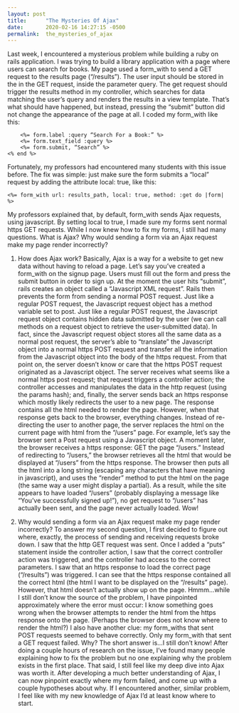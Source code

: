 ```yaml
---
layout: post
title:      "The Mysteries Of Ajax"
date:       2020-02-16 14:27:15 -0500
permalink:  the_mysteries_of_ajax
---
```




Last week, I encountered a mysterious problem while building a ruby on rails application. I was trying to build a library application with a page where users can search for books. My page used a form_with to send a GET request to the results page (“/results”). The user input should be stored in the in the GET request, inside the parameter query. The get request should trigger the results method in my controller, which searches for data matching the user’s query and renders the results in a view template. That’s what should have happened, but instead, pressing the “submit” button did not change the appearance of the page at all. I coded my form_with like this: 

```<%= form_with url: results_path, method: :get do |form| %>
	<%= form.label :query “Search For a Book:” %>
	<%= form.text_field :query %>
	<%= form.submit, “Search” %>
<% end %>
```

Fortunately, my professors had encountered many students with this issue before. The fix was simple: just make sure the form submits a “local” request by adding the attribute local: true, like this: 

```<%= form_with url: results_path, local: true, method: :get do |form| %>```

My professors explained that, by default, form_with sends Ajax requests, using javascript. By setting local to true, I made sure my forms sent normal https GET requests. While I now knew how to fix my forms, I still had many questions. What is Ajax? Why would sending a form via an Ajax request make my page render incorrectly?

1. How does Ajax work?
Basically, Ajax is a way for a website to get new data without having to reload a page. Let’s say you’ve created a form_with on the signup page. Users must fill out the form and press the submit button in order to sign up. At the moment the user hits “submit”, rails creates an object called a “Javascript XML request”. Rails then prevents the form from sending a normal POST request. Just like a regular POST request, the Javascript request object has a method variable set to post. Just like a regular POST request, the Javascript request object contains hidden data submitted by the user (we can call methods on a request object to retrieve the user-submitted data). In fact, since the Javascript request object stores all the same data as a normal post request, the server’s able to “translate” the Javascript object into a normal https POST request and transfer all the information from the Javascript object into the body of the https request. From that point on, the server doesn’t know or care that the https POST request originated as a Javascript object. The server receives what seems like a normal https post request; that request triggers a controller action; the controller accesses and manipulates the data in the http request (using the params hash); and, finally, the server sends back an https response which mostly likely redirects the user to a new page. The response contains all the html needed to render the page.
	However, when that response gets back to the browser, everything changes. Instead of  re-directing the user to another page, the server replaces the html on the current page with html from the “/users” page. For example, let’s say the browser sent a Post request using a Javascript object. A moment later, the browser receives a https response: GET the page “/users.” Instead of redirecting to “/users,” the browser retrieves all the html that would be displayed at “/users” from the https response. The browser then puts all the html into a long string (escaping any characters that have meaning in javascript), and uses the “render” method to put the html on the page (the same way a user might display a partial). As a result, while the site appears to have loaded “/users” (probably displaying a message like “You’ve successfully signed up!”), no get request to “/users” has actually been sent, and the page never actually loaded. Wow!

2. Why would sending a form via an Ajax request make my page render incorrectly?
To answer my second question, I first decided to figure out where, exactly, the process of sending and receiving requests broke down.
I saw that the http GET request was sent. 
Once I added a “puts” statement inside the controller action, I saw that the correct controller action was triggered, and the controller had access to the correct parameters.
I saw that an https response to load the correct page (“/results”) was triggered.
I can see that the https response contained all the correct html (the html I want to be displayed on the “/results” page). However, that html doesn’t actually show up on the page.
Hmmm…while I still don’t know the source of the problem, I have pinpointed approximately where the error must occur: I know something goes wrong when the browser attempts to render the html from the https response onto the page. (Perhaps the browser does not know where to render the html?)
	I also have another clue: my form_withs that sent POST requests seemed to behave correctly. Only my form_with that sent a GET request failed. Why? 
	The short answer is…I still don’t know! After doing a couple hours of research on the issue, I’ve found many people explaining how to fix the problem but no one explaining why the problem exists in the first place. That said, I still feel like my deep dive into Ajax was worth it. After developing a much better understanding of Ajax, I can now pinpoint exactly where my form failed, and come up with a couple hypotheses about why. If I encountered another, similar problem, I feel like with my new knowledge of Ajax I’d at least know where to start.
